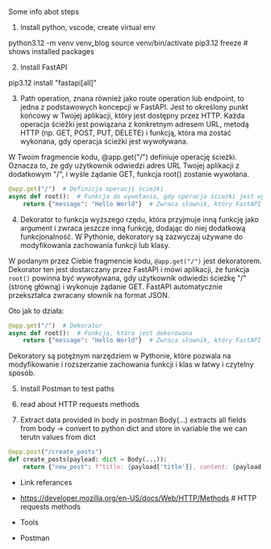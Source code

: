 Some info abot steps

1. Install python, vscode, create virtual env

python3.12 -m venv venv_blog
source venv/bin/activate
pip3.12 freeze # shows installed packages

2. Install FastAPI

pip3.12 install "fastapi[all]"

3. Path operation, znana również jako route operation lub endpoint, to jedna z podstawowych koncepcji w FastAPI. Jest to określony punkt końcowy w Twojej aplikacji, który jest dostępny przez HTTP. Każda operacja ścieżki jest powiązana z konkretnym adresem URL, metodą HTTP (np. GET, POST, PUT, DELETE) i funkcją, która ma zostać wykonana, gdy operacja ścieżki jest wywoływana.

W Twoim fragmencie kodu, @app.get("/") definiuje operację ścieżki. Oznacza to, że gdy użytkownik odwiedzi adres URL Twojej aplikacji z dodatkowym "/", i wyśle żądanie GET, funkcja root() zostanie wywołana.

```python
@app.get("/")  # Definicja operacji ścieżki
async def root():  # Funkcja do wywołania, gdy operacja ścieżki jest wywoływana
    return {"message": "Hello World"}  # Zwraca słownik, który FastAPI automatycznie przekształca na JSON
```

4. Dekorator to funkcja wyższego rzędu, która przyjmuje inną funkcję jako argument i zwraca jeszcze inną funkcję, dodając do niej dodatkową funkcjonalność. W Pythonie, dekoratory są zazwyczaj używane do modyfikowania zachowania funkcji lub klasy.

W podanym przez Ciebie fragmencie kodu, `@app.get("/")` jest dekoratorem. Dekorator ten jest dostarczany przez FastAPI i mówi aplikacji, że funkcja `root()` powinna być wywoływana, gdy użytkownik odwiedzi ścieżkę "/" (stronę główną) i wykonuje żądanie GET. FastAPI automatycznie przekształca zwracany słownik na format JSON.

Oto jak to działa:

```python
@app.get("/")  # Dekorator
async def root():  # Funkcja, która jest dekorowana
    return {"message": "Hello World"}  # Zwraca słownik, który FastAPI automatycznie przekształca na JSON
```

Dekoratory są potężnym narzędziem w Pythonie, które pozwala na modyfikowanie i rozszerzanie zachowania funkcji i klas w łatwy i czytelny sposób.


5. Install Postman to test paths
6. read about HTTP requests methods

7. Extract data provided in body in postman
 Body(...) extracts all fields from body -> convert to python dict and store in variable
the we can terutn values from dict    

```python
@app.post("/create_posts")
def create_posts(payload: dict = Body(...)):
    return {"new_post": f"title: {payload['title']}, content: {payload['content']}"}
```



* Link referances
- https://developer.mozilla.org/en-US/docs/Web/HTTP/Methods # HTTP requests methods

* Tools 
- Postman
